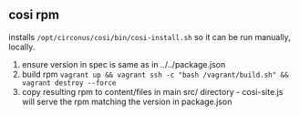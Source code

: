 ## cosi rpm

installs `/opt/circonus/cosi/bin/cosi-install.sh` so it can be run manually, locally.

1. ensure version in spec is same as in ../../package.json
2. build rpm `vagrant up && vagrant ssh -c "bash /vagrant/build.sh" && vagrant destroy --force`
3. copy resulting rpm to content/files in main src/ directory - cosi-site.js will serve the rpm matching the version in package.json
